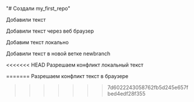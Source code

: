 "# Создали my_first_repo" 

Добавили текст

Добавили текст через веб браузер

Добавим текст локально

Добавили текст в новой ветке newbranch

<<<<<<< HEAD
Разрешаем конфликт локальный текст

=======
Разрешаем конфликт текст в браузере 
>>>>>>> 7d6022243058762fb5d245e657fbed4edf28f355

